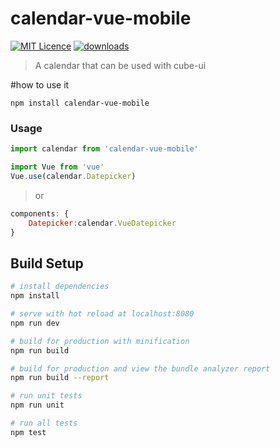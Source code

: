 # calendar-vue-mobile

[![MIT Licence](https://badges.frapsoft.com/os/mit/mit.svg?v=103)](https://opensource.org/licenses/mit-license.php)  [![downloads](https://img.shields.io/npm/dt/calendar-vue-mobile.svg)](https://www.npmjs.com/package/calendar-vue-mobile)

> A calendar that can be used with cube-ui

#how to use it

```shell
npm install calendar-vue-mobile
```


### Usage
```js
import calendar from 'calendar-vue-mobile'

import Vue from 'vue'
Vue.use(calendar.Datepicker) 
```

>or

```js
components: {
    Datepicker:calendar.VueDatepicker
}
```





## Build Setup

``` bash
# install dependencies
npm install

# serve with hot reload at localhost:8080
npm run dev

# build for production with minification
npm run build

# build for production and view the bundle analyzer report
npm run build --report

# run unit tests
npm run unit

# run all tests
npm test
```
